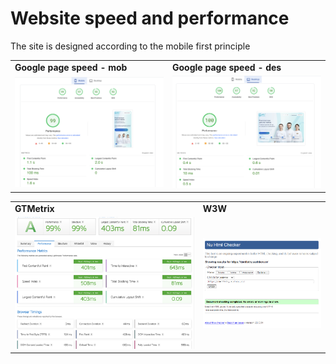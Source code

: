 # Website speed and performance
The site is designed according to the mobile first principle
<table>
       <tr>
         <td><b>Google page speed - mob</b></td>
         <td><b>Google page speed - des</b></td>
      </tr>
   <tr>
      <td>
         <img src="./src/assets/img/md/mob.png" alt="Картинка мобильного" title="Картинка" />
      </td>
      <td>
         <img src="./src/assets/img/md/des.png" alt="Картинка компьютера" title="Картинка" />
      </td>
   </tr>
</table>

<table>
   <tr>
      <td><b>GTMetrix</b></td>
      <td><b>W3W</b></td>
   </tr>
   <tr>
      <td>
         <img src="./src/assets/img/md/gtmetrix.png" alt="Картинка" />
      </td>
      <td>
         <img src="./src/assets/img/md/w3w.png" alt="Картинка" />
      </td>
   </tr>
</table>
